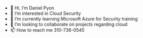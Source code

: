 - 👋 Hi, I’m Daniel Pyon
-  👀 I’m interested in Cloud Security
- 🌱 I’m currently learning Microsoft Azure for Security training
- 💞️ I’m looking to collaborate on projects regarding cloud
- 📫 How to reach me 310-736-0545

<!---
dejpyon/dejpyon is a ✨ special ✨ repository because its `README.md` (this file) appears on your GitHub profile.
You can click the Preview link to take a look at your changes.
--->
